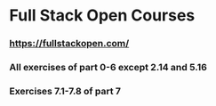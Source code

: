 # Full Stack Open Courses
### https://fullstackopen.com/
### All exercises of part 0-6 except 2.14 and 5.16
### Exercises 7.1-7.8 of part 7

